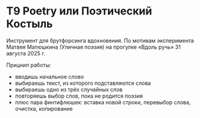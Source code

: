 # T9 Poetry или Поэтический Костыль

Инструмент для брутфорсинга вдохновения. По мотивам эксперимента Матвея Матюшкина (Уличная поэзия) на прогулке «Вдоль ручь» 31 августа 2025 г.

Прицнип работы:
- вводишь начальное слово
- выбираешь текст, из которого подставляются слова
- выбираешь одно из трёх случайных слов
- повторяешь выбор слов, пока не родится поэзия
- плюс пара финтифлюшек: вставка новой строки, перевыбор слова, очистка, копирование
